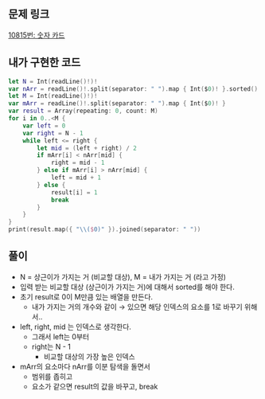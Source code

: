 ## 문제 링크

[10815번: 숫자 카드](https://www.acmicpc.net/problem/10815)

## 내가 구현한 코드

```swift
let N = Int(readLine()!)!
var nArr = readLine()!.split(separator: " ").map { Int($0)! }.sorted()
let M = Int(readLine()!)!
var mArr = readLine()!.split(separator: " ").map { Int($0)! }
var result = Array(repeating: 0, count: M)
for i in 0..<M {
    var left = 0
    var right = N - 1
    while left <= right {
        let mid = (left + right) / 2
        if mArr[i] < nArr[mid] {
            right = mid - 1
        } else if mArr[i] > nArr[mid] {
            left = mid + 1
        } else {
            result[i] = 1
            break
        }
    }
}
print(result.map({ "\\($0)" }).joined(separator: " "))
```

## 풀이

- N = 상근이가 가지는 거 (비교할 대상), M = 내가 가지는 거 (라고 가정)
- 입력 받는 비교할 대상 (상근이가 가지는 거)에 대해서 sorted를 해야 한다.
- 초기 result로 0이 M만큼 있는 배열을 만든다.
    - 내가 가지는 거의 개수와 같이 → 있으면 해당 인덱스의 요소를 1로 바꾸기 위해서..
- left, right, mid 는 인덱스로 생각한다.
    - 그래서 left는 0부터
    - right는 N - 1
        - 비교할 대상의 가장 높은 인덱스
- mArr의 요소마다 nArr를 이분 탐색을 돌면서
    - 범위를 좁히고
    - 요소가 같으면 result의 값을 바꾸고, break
